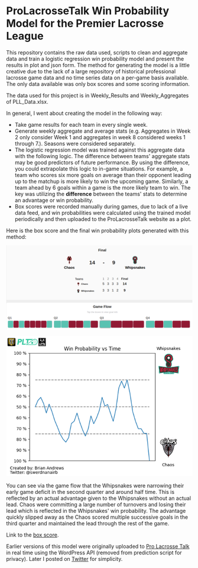 # ProLacrosseTalk Win Probability Model for the Premier Lacrosse League

This repository contains the raw data used, scripts to clean and aggregate data and train a logistic regression win probability model and present the results in plot and json form. The method for generating the model is a little creative due to the lack of a large repository of historical professional lacrosse game data and no time series data on a per-game basis available. The only data available was only box scores and some scoring information.

The data used for this project is in Weekly_Results and Weekly_Aggregates of PLL_Data.xlsx.

In general, I went about creating the model in the following way:

- Take game results for each team in every single week.
- Generate weekly aggregate and average stats (e.g. Aggregates in Week 2 only consider Week 1 and aggregates in week 8 considered weeks 1 through 7.). Seasons were considered separately.
- The logistic regression model was trained against this aggregate data with the following logic. The difference between teams' aggregate stats may be good predictors of future performance. By using the difference, you could extrapolate this logic to in-game situations. For example, a team who scores six more goals on average than their opponent leading up to the matchup is more likely to win the upcoming game. Similarly, a team ahead by 6 goals within a game is the more likely team to win. The key was utilizing the **difference** between the teams' stats to determine an advantage or win probability.
- Box scores were recorded manually during games, due to lack of a live data feed, and win probabilities were calculated using the trained model periodically and then uploaded to the ProLacrosseTalk website as a plot.

Here is the box score and the final win probability plots generated with this method:

![alt text](https://github.com/andrewsb8/PLT-PLL-WinProbability/blob/main/Win-Probability-Model/Prediction/championship_boxscore.png)

![alt text](https://github.com/andrewsb8/PLT-PLL-WinProbability/blob/main/Win-Probability-Model/Prediction/prob_plot.png)

You can see via the game flow that the Whipsnakes were narrowing their early game deficit in the second quarter and around half time. This is reflected by an actual advantage given to the Whipsnakes without an actual lead. Chaos were committing a large number of turnovers and losing their lead which is reflected in the Whipsnakes' win probability. The advantage quickly slipped away as the Chaos scored multiple successive goals in the third quarter and maintained the lead through the rest of the game.

Link to the [box score](https://stats.premierlacrosseleague.com/games/2021/championship-2021-9-19).

Earlier versions of this model were originally uploaded to [Pro Lacrosse Talk](https://prolacrossetalk.com/lacrosse-betting/live-stats/) in real time using the WordPress API (removed from prediction script for privacy). Later I posted on [Twitter](https://twitter.com/swerdnanairb/status/1439655247836766210?s=20) for simplicity.
